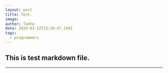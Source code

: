 ```yaml
---
layout: post
title: Test.
image:
author: Taeha
date: 2020-03-12T23:29:47.149Z
tags:
  - programmers
---
```


<h2>This is test markdown file.</h2>

---
